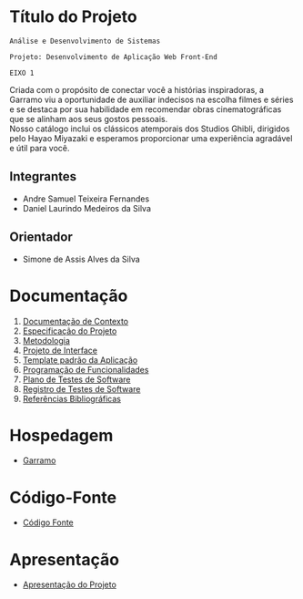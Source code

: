 # Título do Projeto

`Análise e Desenvolvimento de Sistemas`

`Projeto: Desenvolvimento de Aplicação Web Front-End`

`EIXO 1`

Criada com o propósito de conectar você a histórias inspiradoras, a Garramo viu a oportunidade de auxiliar indecisos na escolha filmes e séries e
se destaca por sua habilidade em recomendar obras cinematográficas que se alinham aos seus gostos pessoais. <br>
Nosso catálogo inclui os clássicos atemporais dos Studios Ghibli, dirigidos pelo Hayao Miyazaki e esperamos proporcionar uma experiência agradável e útil para você.


## Integrantes

* Andre Samuel Teixeira Fernandes
* Daniel Laurindo Medeiros da Silva


## Orientador

* Simone de Assis Alves da Silva

# Documentação

<ol>
<li><a href="documentos/01-Documentação de Contexto.md"> Documentação de Contexto</a></li>
<li><a href="documentos/02-Especificação do Projeto.md"> Especificação do Projeto</a></li>
<li><a href="documentos/03-Metodologia.md"> Metodologia</a></li>
<li><a href="documentos/04-Projeto de Interface.md"> Projeto de Interface</a></li>
<li><a href="documentos/05-Template padrão da Aplicação.md"> Template padrão da Aplicação</a></li>
<li><a href="documentos/06-Programação de Funcionalidades.md"> Programação de Funcionalidades</a></li>
<li><a href="documentos/07-Plano de Testes de Software.md"> Plano de Testes de Software</a></li>
<li><a href="documentos/08-Registro de Testes de Software.md"> Registro de Testes de Software</a></li>
<li><a href="documentos/09-Referências.md"> Referências Bibliográficas</a></li>
</ol>

# Hospedagem

* <a href="https://garramo.netlify.app/">Garramo</a>

# Código-Fonte

* <a href="codigo-fonte/README.md">Código Fonte</a>

# Apresentação

* <a href="apresentacao/README.md">Apresentação do Projeto</a>
